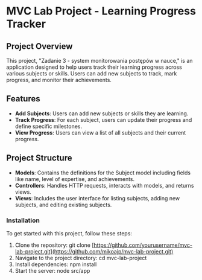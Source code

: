 # MVC Lab Project - Learning Progress Tracker

## Project Overview
This project, "Zadanie 3 - system monitorowania postępów w nauce," is an application designed to help users track their learning progress across various subjects or skills. Users can add new subjects to track, mark progress, and monitor their achievements.

## Features
- **Add Subjects**: Users can add new subjects or skills they are learning.
- **Track Progress**: For each subject, users can update their progress and define specific milestones.
- **View Progress**: Users can view a list of all subjects and their current progress.

## Project Structure
- **Models**: Contains the definitions for the Subject model including fields like name, level of expertise, and achievements.
- **Controllers**: Handles HTTP requests, interacts with models, and returns views.
- **Views**: Includes the user interface for listing subjects, adding new subjects, and editing existing subjects.

### Installation
To get started with this project, follow these steps:
1. Clone the repository: git clone [https://github.com/yourusername/mvc-lab-project.git](https://github.com/mikoajp/mvc-lab-project.git)
2. Navigate to the project directory: cd mvc-lab-project
3. Install dependencies: npm install
4. Start the server: node src/app



